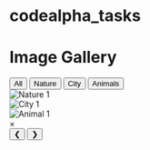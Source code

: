 # codealpha_tasks
<!DOCTYPE html>
<html lang="en">
<head>
  <meta charset="UTF-8" />
  <meta name="viewport" content="width=device-width, initial-scale=1.0"/>
  <title>Responsive Image Gallery</title>
  <link rel="stylesheet" href="styles.css" />
</head>
<body>

  <h1>Image Gallery</h1>

  <div class="filter-buttons">
    <button data-filter="all">All</button>
    <button data-filter="nature">Nature</button>
    <button data-filter="city">City</button>
    <button data-filter="animals">Animals</button>
  </div>

  <div class="gallery">
    <div class="gallery-item" data-category="nature">
      <img src="images/img1.jpg" alt="Nature 1" />
    </div>
    <div class="gallery-item" data-category="city">
      <img src="images/img2.jpg" alt="City 1" />
    </div>
    <div class="gallery-item" data-category="animals">
      <img src="images/img3.jpg" alt="Animal 1" />
    </div>
    <!-- Add more items as needed -->
  </div>

  <!-- Lightbox -->
  <div class="lightbox" id="lightbox">
    <span class="close">&times;</span>
    <img class="lightbox-image" id="lightbox-img" src="" />
    <div class="lightbox-nav">
      <button id="prev">&#10094;</button>
      <button id="next">&#10095;</button>
    </div>
  </div>

  <script src="script.js"></script>
</body>
</html>
